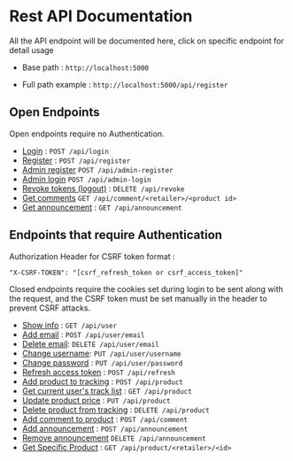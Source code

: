 # Rest API Documentation

All the API endpoint will be documented here, click on specific endpoint for detail usage

* Base path :  `http://localhost:5000`
  
* Full path example : `http://localhost:5000/api/register`

## Open Endpoints

Open endpoints require no Authentication.

* [Login](login.md) : `POST /api/login`
* [Register](register.md) : `POST /api/register`
* [Admin register](admin_register.md) `POST /api/admin-register`
* [Admin login](admin_login.md) `POST /api/admin-login`
* [Revoke tokens (logout)](revoke_access.md) : `DELETE /api/revoke`
* [Get comments](get_comments.md) `GET /api/comment/<retailer>/<product id>`
* [Get announcement](get_announcement.md) : `GET /api/announcement`

## Endpoints that require Authentication

Authorization Header for CSRF token format : 

`"X-CSRF-TOKEN": "[csrf_refresh_token or csrf_access_token]"`

Closed endpoints require the cookies set during login to be sent along with
the request, and the CSRF token must be set manually in the header to
prevent CSRF attacks. 

* [Show info](get_user.md) : `GET /api/user`
* [Add email](add_email.md) : `POST /api/user/email`
* [Delete email](delete_email.md): `DELETE /api/user/email`
* [Change username](change_username.md): `PUT /api/user/username`
* [Change password](change_password.md) : `PUT /api/user/password`
* [Refresh access token](refresh_access.md) : `POST /api/refresh`
* [Add product to tracking](add_tracking.md) : `POST /api/product`
* [Get current user's track list](get_tracking.md) : `GET /api/product`
* [Update product price](update_tracking.md) : `PUT /api/product`
* [Delete product from tracking](delete_tracking.md) : `DELETE /api/product`
* [Add comment to product](add_comment.md) : `POST /api/comment`
* [Add announcement](add_announcement.md) : `POST /api/announcement`
* [Remove announcement](delete_announcement.md) `DELETE /api/announcement`
* [Get Specific Product](get_single_product.md) : `GET /api/product/<retailer>/<id>`
